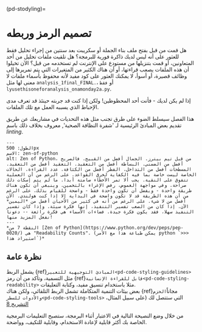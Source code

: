 (pd-stodyling)=
# تصميم الرمز وربطه

هل قمت من قبل بفتح ملف بناء الجملة أو سكريبت بعد سنتين من إجراء تحليل فقط للعثور على أنه ليس لديك ذاكرة فورية للبرمجة؟ هل تلقيت ملفات تحليل من أحد المتعاونين، أو قمت بتنزيلها من مستودع على الإنترنت لم تستخدمه من قبل؟ الآن تخيلوا أن هذه الملفات يصعب قراءتها، أو أن هناك الكثير من المتغيرات التي يتم تمريرها إلى وظائف قصيرة، أو أسوأ، لا يمكنك العثور على كود مفيد لأنه محفوظ بأسماء ملفات لا معنى لها مثل `analysis_1final_FINAL.`، أو `فقط lyusethisoneforanalysis_onamonday2a.py`.

إذا لم يكن لديك - فأنت أحد المحظوظين! ولكن إذا كنت قد جربته حينئذ قد تعرف مدى الإحباط الذي يسببه العمل مع تلك الملفات.

هذا الفصل سيسلط الضوء على طرق تجنب مثل هذه التحديات في مشاريعك عن طريق تقديم بعض المبادئ الرئيسية لـ 'شفرة النظافة الصحية', معروف بخلاف ذلك باسم *linting*.

```{figure} ../figures/zen-of-python.png
---
الطول: 500px
الاسم: zen-of-python
alt: Zen of Python، من قبل تيم بيترز. الجمال أفضل من القبيح. فالصريح أفضل من الضمني. البساطة أفضل من التعقيد. التعقيد أفضل من التعقيد. المسطحات أفضل من التداخل. الفطر أفضل من الكثافة. عدد القراءة. الحالات الخاصة ليست خاصة بما فيه الكفاية لخرق القواعد. على الرغم من أن العملية تتفوق على النقية. يجب ألا تمر الأخطاء صامتة أبدا. ما لم يتم إسكات ذلك صراحة. وفي مواجهة الغموض، رفض الإغراء بالتخمين. وينبغي أن تكون هناك طريقة واحدة - ويفضل أن تكون واحدة فقط - واضحة للقيام بذلك. على الرغم من أن هذه الطريقة قد لا تكون واضحة في البداية إلا إذا كنت هولندي. الآن أفضل من لا شيء. على الرغم من أنه في كثير من الأحيان أفضل من *اليمين* الآن. إذا كان من الصعب تفسير التنفيذ، إنها فكرة سيئة. وإذا كان تفسير التنفيذ سهلا، فقد يكون فكرة جيدة. فضاءات الأسماء هي فكرة رائعة -- دعونا نفعل المزيد منها!
---
*النقطة 7 من [Zen of Python](https://www.python.org/dev/peps/pep-0020/) هي "Readability Counts". (يمكن طباعة هذا مع الأمر python `>>> استيراد هذا`)*
```

## نظرة عامة

يشمل الربط {ref}`المبادئ التوجيهية للتعبير<pd-code-styling-guidelines>` مثل التسمية، وتأكد من أن رمز {ref}`قابل للقراءة الإنسانية<pd-code-styling-readability>` مثلا باستخدام تنسيق مفيد، وكتابة التعليقات.  
بعض بيئات التنمية المتكاملة تشمل الربط التلقائي، ولكن هناك {ref}مجاناً`الحزم والأدوات للسطر<pd-code-styling-tools>` التي ستتصل لك (على سبيل المثال، [التشريح 8](https://pypi.org/project/autopep8/)

من خلال وضع النصيحة التالية في الاعتبار أثناء البرمجة، ستصبح التعليمات البرمجية الخاصة بك أكثر قابلية لإعادة الاستخدام، وقابلية للتكيف، وواضحة.
